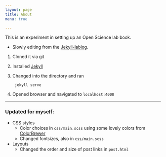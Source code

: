```yaml
---
layout: page
title: About
menu: true

---
```


This is an experiment in setting up an Open Science lab book.

- Slowly editing from the [Jekyll-lablog](https://github.com/fdschneider/jekyll-lablog).

1. Cloned it via git 
2. Installed [Jekyll](http://jekyllrb.com/)
3. Changed into the directory and ran 

        jekyll serve

4. Opened browser and navigated to `localhost:4000`

---

### Updated for myself: ###
- CSS styles
    - Color choices in  `css/main.scss`  using some lovely colors from [ColorBrewer](http://colorbrewer2.org)
    - Changed fontsizes, also in `css/main.scss`
- Layouts
    - Changed the order and size of post links in `post.html`
